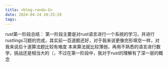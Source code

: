 ```yaml
---
title: <blog-rando-G>
date: 2024-04-24 20:25:29
tags:
---
```

rust第一阶段总结：
第一阶段主要是对rust语言进行一个系统的学习，并进行rustlings习题的完成，其实前一百道题还好，对于我来说更像完形填空一样，对我来说后十道算法题比较有难度
本来算法就比较薄弱，再用不熟悉的语言进行数学，挑战还是相当大的（，不过在第一阶段中，我对于rust的理解有了深一层的概念
